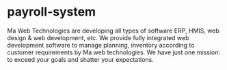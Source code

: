 # payroll-system
Ma Web Technologies are developing all types of software ERP, HMIS, web design &amp; web development, etc. We provide fully integrated web development software to manage planning, inventory according to customer requirements by Ma web technologies. We have just one mission: to exceed your goals and shatter your expectations.
